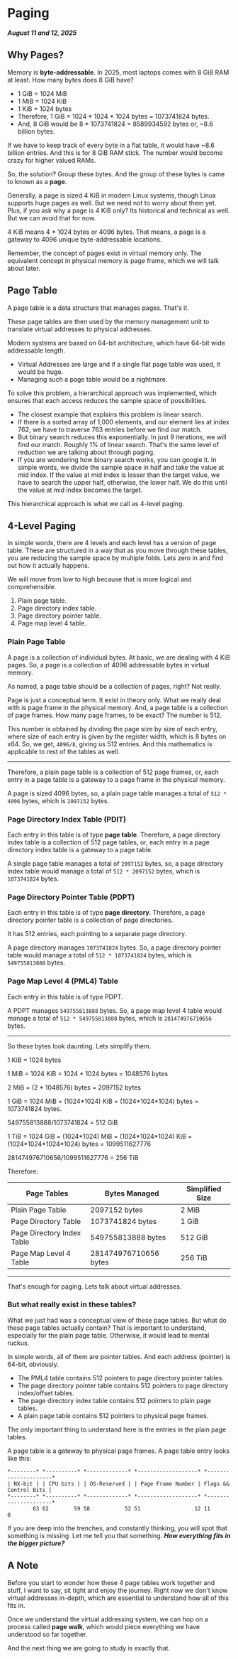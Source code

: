 # Paging

_**August 11 and 12, 2025**_

## Why Pages?

Memory is **byte-addressable**. In 2025, most laptops comes with 8 GiB RAM at least. How many bytes does 8 GiB have?

* 1 GiB = 1024 MiB
* 1 MiB = 1024 KiB
* 1 KiB = 1024 bytes
* Therefore, 1 GiB = 1024 \* 1024 \* 1024 bytes = 1073741824 bytes.
* And, 8 GiB would be 8 \* 1073741824 = 8589934592 bytes or, \~8.6 billion bytes.

If we have to keep track of every byte in a flat table, it would have \~8.6 billion entries. And this is for 8 GiB RAM stick. The number would become crazy for higher valued RAMs.

So, the solution? Group these bytes. And the group of these bytes is came to known as a **page**.

Generally, a page is sized 4 KiB in modern Linux systems, though Linux supports huge pages as well. But we need not to worry about them yet. Plus, if you ask why a page is 4 KiB only? Its historical and technical as well. But we can avoid that for now.

4 KiB means 4 \* 1024 bytes or 4096 bytes. That means, a page is a gateway to 4096 unique byte-addressable locations.

Remember, the concept of pages exist in virtual memory only. The equivalent concept in physical memory is page frame, which we will talk about later.

## Page Table

A page table is a data structure that manages pages. That's it.

These page tables are then used by the memory management unit to translate virtual addresses to physical addresses.

Modern systems are based on 64-bit architecture, which have 64-bit wide addressable length.

* Virtual Addresses are large and if a single flat page table was used, it would be huge.
* Managing such a page table would be a nightmare.

To solve this problem, a hierarchical approach was implemented, which ensures that each access reduces the sample space of possibilities.

* The closest example that explains this problem is linear search.
* If there is a sorted array of 1,000 elements, and our element lies at index 762, we have to traverse 763 entries before we find our match.
* But binary search reduces this exponentially. In just 9 iterations, we will find our match. Roughly 1% of linear search. That's the same level of reduction we are talking about through paging.
* If you are wondering how binary search works, you can google it. In simple words, we divide the sample space in half and take the value at mid index. If the value at mid index is lesser than the target value, we have to search the upper half, otherwise, the lower half. We do this until the value at mid index becomes the target.

This hierarchical approach is what we call as 4-level paging.

## 4-Level Paging

In simple words, there are 4 levels and each level has a version of page table. These are structured in a way that as you move through these tables, you are reducing the sample space by multiple folds. Lets zero in and find out how it actually happens.

We will move from low to high because that is more logical and comprehensible.

1. Plain page table.
2. Page directory index table.
3. Page directory pointer table.
4. Page map level 4 table.

### Plain Page Table

A page is a collection of individual bytes. At basic, we are dealing with 4 KiB pages. So, a page is a collection of 4096 addressable bytes in virtual memory.

As named, a page table should be a collection of pages, right? Not really.

Page is just a conceptual term. It exist in theory only. What we really deal with is page frame in the physical memory. And, a page table is a collection of page frames. How many page frames, to be exact? The number is 512.

This number is obtained by dividing the page size by size of each entry, where size of each entry is given by the register width, which is 8 bytes on x64. So, we get, `4096/8`, giving us 512 entries. And this mathematics is applicable to rest of the tables as well.

***

Therefore, a plain page table is a collection of 512 page frames, or, each entry in a page table is a gateway to a page frame in the physical memory.

A page is sized 4096 bytes, so, a plain page table manages a total of `512 * 4096` bytes, which is `2097152` bytes.

### Page Directory Index Table (PDIT)

Each entry in this table is of type **page table**. Therefore, a page directory index table is a collection of 512 page tables, or, each entry in a page directory index table is a gateway to a page table.

A single page table manages a total of `2097152` bytes, so, a page directory index table would manage a total of `512 * 2097152` bytes, which is `1073741824` bytes.

### Page Directory Pointer Table (PDPT)

Each entry in this table is of type **page directory**. Therefore, a page directory pointer table is a collection of page directories.

It has 512 entries, each pointing to a separate page directory.

A page directory manages `1073741824` bytes. So, a page directory pointer table would manage a total of `512 * 1073741824` bytes, which is `549755813888` bytes.

### Page Map Level 4 (PML4) Table

Each entry in this table is of type PDPT.

A PDPT manages `549755813888` bytes. So, a page map level 4 table would manage a total of `512 * 549755813888` bytes, which is `281474976710656` bytes.

***

So these bytes look daunting. Lets simplify them.

1 KiB = 1024 bytes

1 MiB = 1024 KiB = 1024 \* 1024 bytes = 1048576 bytes

2 MiB = (2 \* 1048576) bytes = 2097152 bytes

1 GiB = 1024 MiB = (1024\*1024) KiB = (1024\*1024\*1024) bytes = 1073741824 bytes.

549755813888/1073741824 = 512 GiB

1 TiB = 1024 GiB = (1024\*1024) MiB = (1024\*1024\*1024) KiB = (1024\*1024\*1024\*1024) bytes = 1099511627776

281474976710656/1099511627776 = 256 TiB

Therefore:

| Page Tables                | Bytes Managed         | Simplified Size |
| -------------------------- | --------------------- | --------------- |
| Plain Page Table           | 2097152 bytes         | 2 MiB           |
| Page Directory Table       | 1073741824 bytes      | 1 GiB           |
| Page Directory Index Table | 549755813888 bytes    | 512 GiB         |
| Page Map Level 4 Table     | 281474976710656 bytes | 256 TiB         |

***

That's enough for paging. Lets talk about virtual addresses.

### But what really exist in these tables?

What we just had was a conceptual view of these page tables. But what do these page tables actually contain? That is important to understand, especially for the plain page table. Otherwise, it would lead to mental ruckus.

In simple words, all of them are pointer tables. And each address (pointer) is 64-bit, obviously.

* The PML4 table contains 512 pointers to page directory pointer tables.
* The page directory pointer table contains 512 pointers to page directory index/offset tables.
* The page directory index table contains 512 pointers to plain page tables.
* A plain page table contains 512 pointers to physical page frames.

The only important thing to understand here is the entries in the plain page tables.

A page table is a gateway to physical page frames. A page table entry looks like this:

```
*--------* *----------* *-------------* *-------------------* *---------------------*
| NX-bit | | CPU bits | | OS-Reserved | | Page Frame Number | Flags && Control Bits |
*--------* *----------* *-------------* *-------------------* *---------------------*
        63 62        59 58           52 51                 12 11                    0
```

If you are deep into the trenches, and constantly thinking, you will spot that something is missing. Let me tell you that something. _**How everything fits in the bigger picture?**_

## A Note

Before you start to wonder how these 4 page tables work together and stuff, I want to say, sit tight and enjoy the journey. Right now we don't know virtual addresses in-depth, which are essential to understand how all of this fits in.

Once we understand the virtual addressing system, we can hop on a process called **page walk**, which would piece everything we have understood so far together.

And the next thing we are going to study is exactly that.
